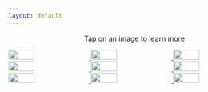 ```yaml
---
layout: default
---
```


<p style="text-align: center;">Tap on an image to learn more</p>

<div style="display: flex; flex-wrap: wrap;">
<div style="width: 100%; height:100%; overflow: hidden;margin: 0 0px 0 0">

<a href="https://public.tableau.com/profile/wjsutton#!/vizhome/GoldenRatioPrinciplesofDesigninDataviz/Title">
<img src='https://instagram.flhr4-4.fna.fbcdn.net/v/t51.2885-15/sh0.08/e35/s750x750/170148108_3915963141823834_911011171028857222_n.jpg?tp=1&_nc_ht=instagram.flhr4-4.fna.fbcdn.net&_nc_cat=110&_nc_ohc=KM4Ppi9vtukAX8flmB7&edm=AABBvjUAAAAA&ccb=7-4&oh=b1d4f1baa8fbe6f39879d81992f8e8bf&oe=6095A825&_nc_sid=83d603' style="width: 32%">
</a>
<a href="https://public.tableau.com/profile/wjsutton#!/vizhome/WheelchairMarathonWorldChampionsDiversityinData/WheelchairMarathonWorldChampionsDiversityinData">
<img src='https://instagram.flhr4-4.fna.fbcdn.net/v/t51.2885-15/e35/c303.0.833.833a/s480x480/159390289_508434373509351_5029385434994170013_n.jpg?tp=1&_nc_ht=instagram.flhr4-4.fna.fbcdn.net&_nc_cat=103&_nc_ohc=ibLnyXYjPLQAX9JDcOw&edm=ABfd0MgAAAAA&ccb=7-4&oh=35a454ac4bc1d4a52dd89b92da7894b4&oe=6097727F&_nc_sid=7bff83' style="width: 32%">
</a>
<a href="https://public.tableau.com/profile/wjsutton#!/vizhome/HaloTheLegacyMatchCollection/TitleScreen">
<img src='https://instagram.flhr4-3.fna.fbcdn.net/v/t51.2885-15/e35/c177.0.454.454a/154381692_1095770010849811_7120869062223217169_n.jpg?tp=1&_nc_ht=instagram.flhr4-3.fna.fbcdn.net&_nc_cat=107&_nc_ohc=YPVwxQlw-QIAX8L059b&edm=ABfd0MgAAAAA&ccb=7-4&oh=3393f141f77a8eabba41f097283abee0&oe=6096EDA6&_nc_sid=7bff83' style="width: 32%">
</a>


<a href="https://public.tableau.com/profile/wjsutton#!/vizhome/HierarchyofNeedsPrinciplesofDesign/Title">
<img src='https://instagram.flhr4-3.fna.fbcdn.net/v/t51.2885-15/e35/s320x320/152086348_810650859850795_6416024998061231741_n.jpg?tp=1&_nc_ht=instagram.flhr4-3.fna.fbcdn.net&_nc_cat=107&_nc_ohc=0l598trxio0AX-t_NU_&edm=ABfd0MgAAAAA&ccb=7-4&oh=a0912c15f800b50793db0d54289fe06c&oe=60988ADA&_nc_sid=7bff83' style="width: 32%">
</a>
<a href="https://public.tableau.com/profile/wjsutton#!/vizhome/ShinyPokemon/ShinyPokemonHowmuchdoestheircolourchange">
<img src='https://instagram.flhr4-4.fna.fbcdn.net/v/t51.2885-15/e35/c89.0.196.196a/147148147_1011388752723732_5515716844909484024_n.jpg?tp=1&_nc_ht=instagram.flhr4-4.fna.fbcdn.net&_nc_cat=100&_nc_ohc=Pg6VPxDamEgAX9TdgLu&edm=ABfd0MgAAAAA&ccb=7-4&oh=baa5ccbb1a89dc23da7ac7eff90e3294&oe=6095A6F1&_nc_sid=7bff83' style="width: 32%">
</a>
<a href="https://public.tableau.com/profile/wjsutton#!/vizhome/ForgivenessPrinciplesofDesigninDataviz/Title">
<img src='https://instagram.flhr4-4.fna.fbcdn.net/v/t51.2885-15/e35/s320x320/145209739_478624156479467_6121324768253892251_n.jpg?tp=1&_nc_ht=instagram.flhr4-4.fna.fbcdn.net&_nc_cat=111&_nc_ohc=v8z257UdzGMAX8GfpoF&edm=ABfd0MgAAAAA&ccb=7-4&oh=e787530be5c229fc8cb8b2f12607c2f6&oe=60962D9E&_nc_sid=7bff83' style="width: 32%">
</a>


<a href="https://public.tableau.com/profile/wjsutton#!/vizhome/Fortune500CEOs_16101108256570/Fortune500CEOs">
<img src='https://instagram.flhr4-4.fna.fbcdn.net/v/t51.2885-15/e35/s240x240/136428944_238802317653620_119731833652829717_n.jpg?tp=1&_nc_ht=instagram.flhr4-4.fna.fbcdn.net&_nc_cat=108&_nc_ohc=wAmuWANa-ugAX-mRjog&edm=ABfd0MgAAAAA&ccb=7-4&oh=3cc7d80fa56965d04e50d938d0a1425e&oe=6073829F&_nc_sid=7bff83' style="width: 32%">
</a>
<a href="https://public.tableau.com/profile/wjsutton#!/vizhome/ShinyPokemon/ShinyPokemonHowmuchdoestheircolourchange">
<img src='https://instagram.flhr4-4.fna.fbcdn.net/v/t51.2885-15/e35/s320x320/123556717_2770180659976313_7654515791337891499_n.jpg?tp=1&_nc_ht=instagram.flhr4-4.fna.fbcdn.net&_nc_cat=105&_nc_ohc=mo_e12QtE0EAX8FBbMO&edm=ABfd0MgAAAAA&ccb=7-4&oh=1b26258a734c505ec8a34e7e68693942&oe=60954525&_nc_sid=7bff83' style="width: 32%">
</a>
<a href="https://public.tableau.com/profile/wjsutton#!/vizhome/ChildMarriage_16014531003290/ChildMarriageInstaviz">
<img src='https://instagram.flhr4-3.fna.fbcdn.net/v/t51.2885-15/e35/s150x150/123011216_383187112822062_4363120991001686478_n.jpg?tp=1&_nc_ht=instagram.flhr4-3.fna.fbcdn.net&_nc_cat=106&_nc_ohc=UJFPZB_09K4AX8vcr_k&edm=ABfd0MgAAAAA&ccb=7-4&oh=ef63f3747d3277b2940aab206a4245c7&oe=6098079A&_nc_sid=7bff83' style="width: 32%">
</a>

</div>
</div>

